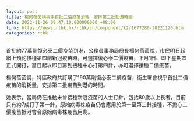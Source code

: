 ```yaml
---
layout: post
title: 楊何蓓茵稱視乎首批二價疫苗消耗　安排第二批到港時間
date: 2022-11-26 09:47:10.000000000 +08:00
link: https://news.rthk.hk/rthk/ch/component/k2/1677286-20221126.htm
categories: rthk
---
```


首批約77萬劑復必泰二價疫苗到港，公務員事務局局長楊何蓓茵說，市民明日起網上預約接種第四劑新冠疫苗時，可選擇復必泰二價疫苗，下月1日、即下星期四正式開打，當日起以即日籌到接種中心打第四針，亦可選擇接種二價疫苗。

楊何蓓茵說，特區政府共訂購了190萬劑復必泰二價疫苗，衞生署會視乎首批二價疫苗的消耗量，安排第二批疫苗到港的時間。

她表示，當局仍在推動未曾接種新冠疫苗的人士打針，包括80歲以上長者，目前只有約7成打了第一針，原始病毒株疫苗仍會應用於第一至第三針接種，不擔心二價疫苗抵港會令原始病毒株疫苗用剩。

